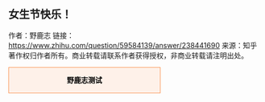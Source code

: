 ## 女生节快乐！

作者：野鹿志
链接：https://www.zhihu.com/question/59584139/answer/238441690
来源：知乎
著作权归作者所有。商业转载请联系作者获得授权，非商业转载请注明出处。

<html>
<head>
<title>随机显示文字</title>
<style>
#text {
border: 1px solid #FA9150;
width: 300px;
background: #FEF1E9;
color: #000000;
line-height: 50px;
text-align: center;
font-size: 14px;
font-weight: bold;
}
</style>
<script>
function content() {
var butong_net = new Array('大家好，我是马鹿野郎','国庆节快乐','不停的好奇，不停的学习','公众号野鹿志','我是个野路子','我喜欢大幂幂','这是一个测试'); 
var butong_net2 = Math.floor(Math.random() * butong_net.length); 
var text = document.getElementById("text");
text.firstChild.nodeValue = butong_net[butong_net2];
}
window.onload = content;
</script>
</head>
<body>
<p id="text">野鹿志测试</p>
</body>
</html>
